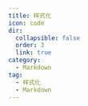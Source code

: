 ```yaml
---
title: 样式化
icon: code
dir:
  collapsible: false
  order: 3
  link: true
category:
  - Markdown
tag:
  - 样式化
  - Markdown
---
```


<!-- @include: @md-enhance/zh/guide/stylize/README.md -->
